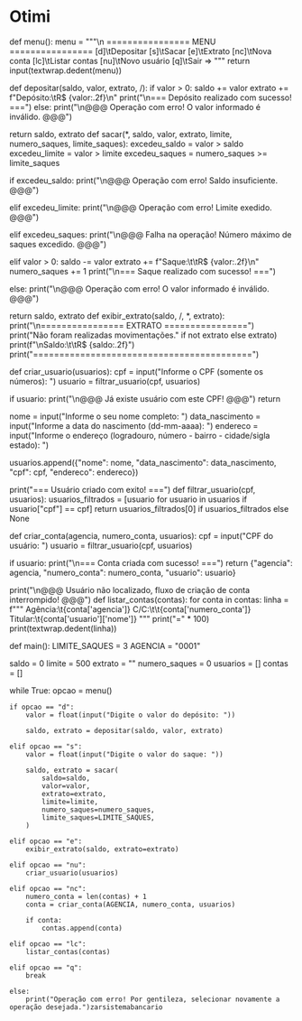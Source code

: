 # Otimi
def menu():
menu = """\n
================ MENU ================
[d]\tDepositar
[s]\tSacar
[e]\tExtrato
[nc]\tNova conta
[lc]\tListar contas
[nu]\tNovo usuário
[q]\tSair
=> """
return input(textwrap.dedent(menu))

def depositar(saldo, valor, extrato, /):
if valor > 0:
saldo += valor
extrato += f"Depósito:\tR$ {valor:.2f}\n"
print("\n=== Depósito realizado com sucesso! ===")
else:
print("\n@@@ Operação com erro! O valor informado é inválido. @@@")

return saldo, extrato
def sacar(*, saldo, valor, extrato, limite, numero_saques, limite_saques):
excedeu_saldo = valor > saldo
excedeu_limite = valor > limite
excedeu_saques = numero_saques >= limite_saques

if excedeu_saldo:
    print("\n@@@ Operação com erro! Saldo insuficiente. @@@")

elif excedeu_limite:
    print("\n@@@ Operação com erro! Limite exedido. @@@")

elif excedeu_saques:
    print("\n@@@ Falha na operação! Número máximo de saques excedido. @@@")

elif valor > 0:
    saldo -= valor
    extrato += f"Saque:\t\tR$ {valor:.2f}\n"
    numero_saques += 1
    print("\n=== Saque realizado com sucesso! ===")

else:
    print("\n@@@ Operação com erro! O valor informado é inválido. @@@")

return saldo, extrato
def exibir_extrato(saldo, /, *, extrato):
print("\n================ EXTRATO ================")
print("Não foram realizadas movimentações." if not extrato else extrato)
print(f"\nSaldo:\t\tR$ {saldo:.2f}")
print("==========================================")

def criar_usuario(usuarios):
cpf = input("Informe o CPF (somente os números): ")
usuario = filtrar_usuario(cpf, usuarios)

if usuario:
    print("\n@@@ Já existe usuário com este CPF! @@@")
    return

nome = input("Informe o seu nome completo: ")
data_nascimento = input("Informe a data do nascimento (dd-mm-aaaa): ")
endereco = input("Informe o endereço (logradouro, número - bairro - cidade/sigla estado): ")

usuarios.append({"nome": nome, "data_nascimento": data_nascimento, "cpf": cpf, "endereco": endereco})

print("=== Usuário criado com exito! ===")
def filtrar_usuario(cpf, usuarios):
usuarios_filtrados = [usuario for usuario in usuarios if usuario["cpf"] == cpf]
return usuarios_filtrados[0] if usuarios_filtrados else None

def criar_conta(agencia, numero_conta, usuarios):
cpf = input("CPF do usuário: ")
usuario = filtrar_usuario(cpf, usuarios)

if usuario:
    print("\n=== Conta criada com sucesso! ===")
    return {"agencia": agencia, "numero_conta": numero_conta, "usuario": usuario}

print("\n@@@ Usuário não localizado, fluxo de criação de conta interrompido! @@@")
def listar_contas(contas):
for conta in contas:
linha = f"""
Agência:\t{conta['agencia']}
C/C:\t\t{conta['numero_conta']}
Titular:\t{conta['usuario']['nome']}
"""
print("=" * 100)
print(textwrap.dedent(linha))

def main():
LIMITE_SAQUES = 3
AGENCIA = "0001"

saldo = 0
limite = 500
extrato = ""
numero_saques = 0
usuarios = []
contas = []

while True:
    opcao = menu()

    if opcao == "d":
        valor = float(input("Digite o valor do depósito: "))

        saldo, extrato = depositar(saldo, valor, extrato)

    elif opcao == "s":
        valor = float(input("Digite o valor do saque: "))

        saldo, extrato = sacar(
            saldo=saldo,
            valor=valor,
            extrato=extrato,
            limite=limite,
            numero_saques=numero_saques,
            limite_saques=LIMITE_SAQUES,
        )

    elif opcao == "e":
        exibir_extrato(saldo, extrato=extrato)

    elif opcao == "nu":
        criar_usuario(usuarios)

    elif opcao == "nc":
        numero_conta = len(contas) + 1
        conta = criar_conta(AGENCIA, numero_conta, usuarios)

        if conta:
            contas.append(conta)

    elif opcao == "lc":
        listar_contas(contas)

    elif opcao == "q":
        break

    else:
        print("Operação com erro! Por gentileza, selecionar novamente a operação desejada.")zarsistemabancario
